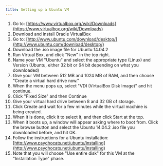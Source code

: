 ```yaml
---
title: Setting up a Ubuntu VM
---
```


 1. Go to: [https://www.virtualbox.org/wiki/Downloads](https://www.virtualbox.org/wiki/Downloads)
 2. Download and install Oracle VirtualBox
 3. Go to: [http://www.ubuntu.com/download/desktop/](http://www.ubuntu.com/download/desktop/)
 4. Download the .iso image file for Ubuntu 14.04.2
 5. Run Virtual Box, and click "New" in the top right.
 6. Name your VM "Ubuntu" and select the appropriate type (Linux) and Version (Ubuntu, either 32 bit or 64 bit depending on what you downloaded)
 7. Give your VM between 512 MB and 1024 MB of RAM, and then choose "Create a virtual hard drive now."
 8. When the menu pops up, select "VDI (VirtualBox Disk Image)" and hit continue.
 9. Click "Fixed Size" and then Continue
 10. Give your virtual hard drive between 8 and 32 GB of storage.
 11. Click Create and wait for a few minutes while the virtual machine is being created.
 12. When it is done, click it to select it, and then click Start at the top.
 13. When it boots up, a window will appear asking where to boot from. Click the browse button and select the Ubuntu 14.04.2 .iso file you downloaded before, and hit OK.
 14. Follow the instructions for a Ubuntu installation: [http://www.psychocats.net/ubuntu/installing](http://www.psychocats.net/ubuntu/installing)
 15. Note that you will choose "Use entire disk" for this VM at the "Installation Type" phase.
